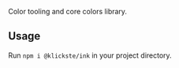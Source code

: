 Color tooling and core colors library.

## Usage

Run `npm i @klickste/ink` in your project directory.
